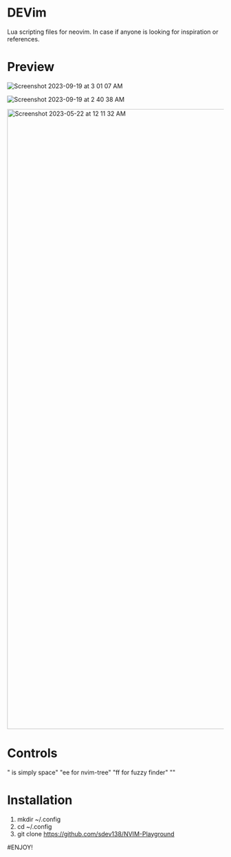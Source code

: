 # DEVim
Lua scripting files for neovim. In case if anyone is looking for inspiration or references. 

# Preview
![Screenshot 2023-09-19 at 3 01 07 AM](https://github.com/sdev138/DEVim/assets/89363509/f1430801-939a-4613-8043-e92c06300e84)

![Screenshot 2023-09-19 at 2 40 38 AM](https://github.com/sdev138/DEVim/assets/89363509/43dba294-a3c4-4897-8b20-62577ef3eacc)

<img width="1440" alt="Screenshot 2023-05-22 at 12 11 32 AM" src="https://github.com/sdev138/NVIM-Playground/assets/89363509/63820788-76fa-46fe-94ac-63b851436449">

# Controls 
  "<Leader> is simply space"
  "<Leader>ee for nvim-tree"
  "<Leader>ff for fuzzy finder"
  "<Standard Vim key bindings>" 

# Installation
1) mkdir ~/.config
2) cd ~/.config
3) git clone https://github.com/sdev138/NVIM-Playground 

#ENJOY!
